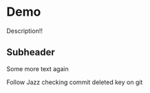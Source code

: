 # Demo

Description!!

## Subheader

Some more text again

Follow Jazz
checking commit
deleted key on git